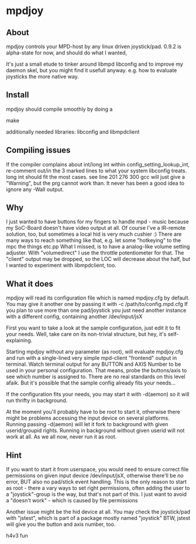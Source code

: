 # mpdjoy

## About
mpdjoy controls your MPD-host by any linux driven joystick/pad.
0.9.2 is alpha-state for now, and should do what I wanted,


It's just a small etude to tinker around libmpd libconfig
and to improve my daemon skel, but you might find it usefull anyway.
e.g. how to evaluate joysticks the more native way.


## Install
mpdjoy should compile smoothly by doing a

make

additionally needed libraries: libconfig and libmpdclient

## Compiling issues
If the compiler complains about int/long int within config_setting_lookup_int,
re-comment out/in the 3 marked lines to what your system libconfig treats.
long int should fit the most cases.
see line 201 276 300
gcc will just give a "Warning", but the prg cannot work than.
It never has been a good idea to ignore any -Wall output.

## Why
I just wanted to have buttons for my fingers to handle mpd - music
because my SoC-Board doesn't have video output at all.
Of course I've a IR-remote solution, too, but sometimes a local
hid is very much cushier :)
There are many ways to reach something like that, e.g. let some
"hotkeying" to the mpc the things etc.pp
What I missed, is to have a analog-like volume setting adjuster.
With "volumedirect" I use the throttle potentiometer for that.
The "client" output may be dropped, so the LOC will decrease
about the half, but I wanted to experiment with libmpdclient, too.

## What it does
mpdjoy will read its configuration file which is
named mpdjoy.cfg by default.
You may give it another one by passing it with 
-c /path/to/config.mpd.cfg
If you plan to use more than one pad/joystick
you just need another instance with a different
config, containing another /dev/input/jsX

First you want to take a look at the sample
configuration, just edit it to fit your needs.
Well, take care on its non-trivial structure,
but hey, it's self-explaining.

Starting mpdjoy without any parameter (as root), will
evaluate mpdjoy.cfg and run with a single-lined very simple 
mpd-client "frontend" output in terminal.
Watch terminal output for any BUTTON and AXIS Number 
to be used in your personal configuration. That means,
probe the buttons/axis to see which number
is assigned to. There are no real standards on this level afaik.
But it's possible that the sample config already
fits your needs...

If the configuration fits your needs, you may start it
with -d(aemon) so it will run thrifty in background.

At the moment you'll probably have to be root to start it,
otherwise there might be problems accessing the input device
on several platforms.
Running passing -d(aemon) will let it fork to background with 
given userid/groupid rights. Running in background without
given userid will not work at all. As we all now, never
run it as root.

## Hint
If you want to start it from userspace, you would need
to ensure correct file permissions on given input device /dev/input/jsX, 
otherwise there'll be *no* error, BUT also no pad/stick event handling.
This is the only reason to start as root - there a vary ways to set
right permissions, often adding the user to a "joystick"-group is the way, 
but that's not part of this.
I just want to avoid a "doesn't work" - which is caused by file permissions

Another issue might be the hid device at all.
You may check the joystick/pad with "jstest", which
is part of a package mostly named "joystick"
BTW, jstest will give you the button and axis number, too.

h4v3 fun
